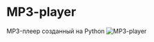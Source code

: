 # MP3-player
MP3-плеер созданный на Python
![MP3-player](https://user-images.githubusercontent.com/103204349/180660293-690f8048-d798-4b5c-ac81-9683cda881e5.jpg)
